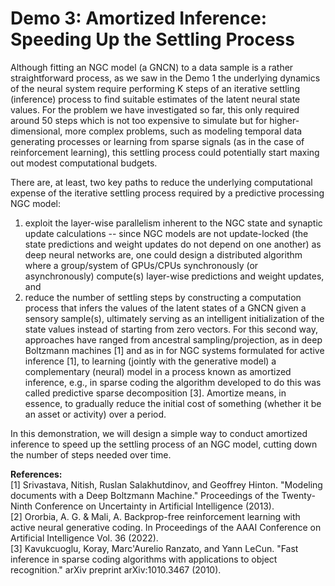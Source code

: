 # Demo 3: Amortized Inference: Speeding Up the Settling Process

Although fitting an NGC model (a GNCN) to a data sample is a rather straightforward
process, as we saw in the Demo 1 the underlying dynamics of the neural system
require performing K steps of an iterative settling (inference) process to find
suitable estimates of the latent neural state values. For the problem we have
investigated so far, this only required around 50 steps which is not too
expensive to simulate but for higher-dimensional, more complex problems, such
as modeling temporal data generating processes or learning from sparse signals
(as in the case of reinforcement learning), this settling process could
potentially start maxing out modest computational budgets.

There are, at least, two key paths to reduce the underlying computational
expense of the iterative settling process required by a predictive processing
NGC model:
1) exploit the layer-wise parallelism inherent to the NGC state and synaptic
update calculations -- since NGC models are not update-locked (the state predictions
and weight updates do not depend on one another) as deep neural
networks are, one could design a distributed algorithm where a group/system of
GPUs/CPUs synchronously (or asynchronously) compute(s) layer-wise predictions
and weight updates, and
2) reduce the number of settling steps by constructing a computation
process that infers the values of the latent states of a GNCN given a sensory
sample(s), ultimately serving as an intelligent initialization of the state values
instead of starting from zero vectors.
For this second way, approaches have ranged from ancestral sampling/projection,
as in deep Boltzmann machines [1] and as in for NGC systems formulated for active
inference [1], to learning (jointly with the generative model) a complementary
(neural) model in a process known as amortized inference, e.g., in sparse coding
the algorithm developed to do this was called predictive sparse decomposition [3].
Amortize means, in essence, to gradually reduce the initial cost of something
(whether it be an asset or activity) over a period.

In this demonstration, we will design a simple way to conduct amortized inference
to speed up the settling process of an NGC model, cutting down the number of
steps needed over time.


**References:**<br>
[1] Srivastava, Nitish, Ruslan Salakhutdinov, and Geoffrey Hinton. "Modeling
documents with a Deep Boltzmann Machine." Proceedings of the Twenty-Ninth
Conference on Uncertainty in Artificial Intelligence (2013). <br>
[2] Ororbia, A. G. & Mali, A. Backprop-free reinforcement learning with active
neural generative coding. In Proceedings of the AAAI Conference on Artificial
Intelligence Vol. 36 (2022).  <br>
[3] Kavukcuoglu, Koray, Marc'Aurelio Ranzato, and Yann LeCun. "Fast inference
in sparse coding algorithms with applications to object recognition."
arXiv preprint arXiv:1010.3467 (2010).
